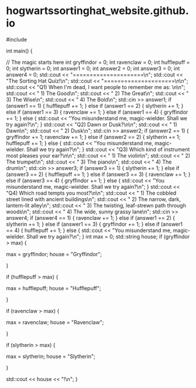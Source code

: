 # hogwartssortinghat_website.github.io

#include <iostream>

int main() {

  // The magic starts here
  int gryffindor = 0;
  int ravenclaw = 0;
  int hufflepuff = 0;
  int slytherin = 0;
  int answer1 = 0;
  int answer2 = 0;
  int answer3 = 0;
  int answer4 = 0;
  std::cout << "=====================\n";
  std::cout << "The Sorting Hat Quiz!\n";
  std::cout << "=====================\n\n";
  std::cout << "Q1) When I'm dead, I want people to remember me as: \n\n";
  std::cout << "  1) The Good\n";
  std::cout << "  2) The Great\n";
  std::cout << "  3) The Wise\n";
  std::cout << "  4) The Bold\n";
  std::cin >> answer1;
  if (answer1 == 1) {
    hufflepuff += 1;
  }
  else if (answer1 == 2) {
    slytherin += 1;
  }
   else if (answer1 == 3) {
    ravenclaw += 1;
  }
  else if (answer1 == 4) {
    gryffindor += 1;
  }
  else {
    std::cout << "You misunderstand me, magic-wielder. Shall we try again?\n";
  }
  std::cout << "Q2) Dawn or Dusk?\n\n";
  std::cout << "  1) Dawn\n";
  std::cout << "  2) Dusk\n"; 
  std::cin >> answer2;
  if (answer2 == 1) {
    gryffindor += 1;
    ravenclaw += 1;
  }
  else if (answer2 == 2) {
    slytherin += 1;
    hufflepuff += 1;
  }
  else {
    std::cout << "You misunderstand me, magic-wielder. Shall we try again?\n";
  }
  std::cout << "Q3) Which kind of instrument most pleases your ear?\n\n";
  std::cout << "  1) The violin\n";
  std::cout << "  2) The trumpet\n";
  std::cout << "  3) The piano\n";
  std::cout << "  4) The drum\n";
  std::cin >> answer3;
  if (answer3 == 1) {
    slytherin += 1;
  }
  else if (answer3 == 2) {
    hufflepuff += 1;
  }
   else if (answer3 == 3) {
    ravenclaw += 1;
  }
  else if (answer3 == 4) {
    gryffindor += 1;
  }
  else {
    std::cout << "You misunderstand me, magic-wielder. Shall we try again?\n";
  }
  std::cout << "Q4) Which road tempts you most?\n\n";
  std::cout << "  1) The cobbled street lined with ancient buildings\n";
  std::cout << "  2) The narrow, dark, lantern-lit alley\n";
  std::cout << "  3) The twisting, leaf-strewn path through woods\n";
  std::cout << "  4) The wide, sunny grassy lane\n";
  std::cin >> answer4;
  if (answer4 == 1) {
    ravenclaw += 1;
  }
  else if (answer1 == 2) {
    slytherin += 1;
  }
   else if (answer1 == 3) {
    gryffindor += 1;
  }
  else if (answer1 == 4) {
    hufflepuff += 1;
  }
  else {
    std::cout << "You misunderstand me, magic-wielder. Shall we try again?\n";
  }
  int max = 0;
  std::string house;
  if (gryffindor > max) {
  
  max = gryffindor;
  house = "Gryffindor";
  
}

if (hufflepuff > max) {

  max = hufflepuff;
  house = "Hufflepuff";
  
}

if (ravenclaw > max) {
  
  max = ravenclaw;
  house = "Ravenclaw";
  
}

if (slytherin > max) {
  
  max = slytherin;
  house = "Slytherin";
  
}

std::cout << house << "!\n";
}
